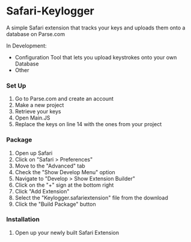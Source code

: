 # Safari-Keylogger
A simple Safari extension that tracks your keys and uploads them onto a database on Parse.com

In Development:

- Configuration Tool that lets you upload keystrokes onto your own Database
- Other

### Set Up

1. Go to Parse.com and create an account
2. Make a new project
3. Retrieve your keys
4. Open Main.JS
5. Replace the keys on line 14 with the ones from your project

### Package

1. Open up Safari
2. Click on "Safari > Preferences"
3. Move to the "Advanced" tab
4. Check the "Show Develop Menu" option
5. Navigate to "Develop > Show Extension Builder"
6. Click on the "+" sign at the bottom right
7. Click "Add Extension"
8. Select the "Keylogger.safariextension" file from the download
9. Click the "Build Package" button

### Installation

1. Open up your newly built Safari Extension
